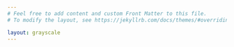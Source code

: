 ```yaml
---
# Feel free to add content and custom Front Matter to this file.
# To modify the layout, see https://jekyllrb.com/docs/themes/#overriding-theme-defaults

layout: grayscale
---
```

